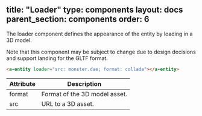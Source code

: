 title: "Loader"
type: components
layout: docs
parent_section: components
order: 6
---

The loader component defines the appearance of the entity by loading in a 3D
model.

Note that this component may be subject to change due to design decisions and
support landing for the GLTF format.

```html
<a-entity loader="src: monster.dae; format: collada"></a-entity>
```

| Attribute | Description                   |
|-----------|-------------------------------|
| format    | Format of the 3D model asset. |
| src       | URL to a 3D asset.            |
